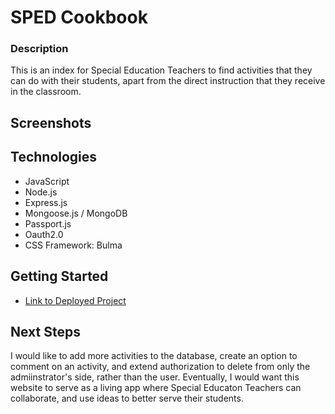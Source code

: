 # SPED Cookbook

### Description
This is an index for Special Education Teachers to find activities that they can do with their students, apart from the direct instruction that they receive in the classroom. 

## Screenshots

## Technologies
- JavaScript
- Node.js
- Express.js
- Mongoose.js / MongoDB
- Passport.js
- Oauth2.0
- CSS Framework: Bulma

## Getting Started
- [Link to Deployed Project](#)

## Next Steps
I would like to add more activities to the database, create an option to comment on an activity, and extend authorization to delete from only the admiinstrator's side, rather than the user. Eventually, I would want this website to serve as a living app where Special Educaton Teachers can collaborate, and use ideas to better serve their students. 